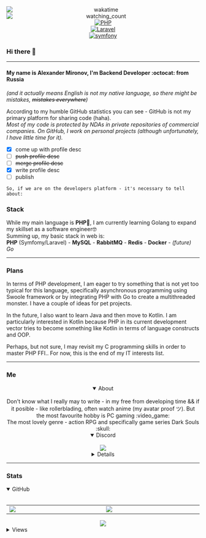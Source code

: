 <div align="center" style="display: flex; flex-flow: column wrap;">
  <img src="https://wakatime.com/badge/user/9d0b5d61-8260-442f-bfb2-9659e81a5b27.svg" alt="wakatime" />
  <img src="https://komarev.com/ghpvc/?username=aneterial&color=ff69b4&abbreviated=true" alt="watching_count" />
 <a href="https://www.php.net/"><img src="https://img.shields.io/badge/php-7.4+-7a86b8?style=flat&logo=php" alt="PHP"></a>
 <a href="https://laravel.com/"><img src="https://img.shields.io/badge/laravel-8+-f9332b?style=flat&logo=laravel" alt="Laravel"></a>
 <a href="hhttps://symfony.com/"><img src="https://img.shields.io/badge/symfony-6%2B-blue?style=flat&logo=symfony" alt="symfony"></a>
</div>

### Hi there 👋
___
#### My name is Alexander Mironov, I'm **Backend Developer** :octocat: from Russia 
*(and it actually means English is not my native language, so there might be mistakes, ~~mistakes everywhere~~)*

According to my humble GitHub statistics you can see - GitHub is not my primary platform for sharing code (haha).\
*Most of my code is protected by NDAs in private repositories of commercial companies. On GitHub, I work on personal projects (although unfortunately, I have little time for it).*

- [x] come up with profile desc
- [ ] ~~push profile desc~~
- [ ] ~~merge profile desc~~
- [x] write profile desc
- [ ] publish

`So, if we are on the developers platform - it's necessary to tell about:`
### Stack
While my main language is **PHP**:rocket:, I am currently learning Golang to expand my skillset as a software engineer🤓\
Summing up, my basic stack in web is:\
  **PHP** (Symfomy/Laravel) - **MySQL** - **RabbitMQ** - **Redis** - **Docker** - *(future) Go*
 
 ___
### Plans
In terms of PHP development, I am eager to try something that is not yet too typical for this language, specifically asynchronous programming using Swoole framework or by integrating PHP with Go to create a multithreaded monster. I have a couple of ideas for pet projects.

In the future, I also want to learn Java and then move to Kotlin. I am particularly interested in Kotlin because PHP in its current development vector tries to become something like Kotlin in terms of language constructs and OOP.

Perhaps, but not sure, I may revisit my C programming skills in order to master PHP FFI.. For now, this is the end of my IT interests list.

___
### Me
<div align="center" style="display: flex; flex-flow: column wrap;">
<details open>
<summary>About</summary><br>
Don't know what I really may to write - in my free from developing time && if it posible - like rollerblading, often watch anime (my avatar proof ツ). But the most favourite hobby is PC gaming :video_game: <br>
The most lovely genre - action RPG and specifically game series Dark Souls :skull:
</details>
</div> 
 

<div align="center" style="display: flex; flex-flow: column wrap;">
<details open>
<summary>Discord</summary><br>
 <a align="center" href="https://discord.com/users/259580607699353602">
  <img align="center" src="https://lanyard-profile-readme.vercel.app/api/259580607699353602?theme=dark&animated=true&hideDiscrim=true&borderRadius=30px"
 </a>
</details>
</div> 

<div align="center" style="display: flex; flex-flow: column wrap;">
<details>
<summary>Games</summary><br>
 
**Actually my [steam profile](https://steamcommunity.com/id/aneterial/)**\
*some screenshots ^__^*
![Dude](https://steamuserimages-a.akamaihd.net/ugc/916925154148662862/4C7EFD0997027DABAD7D50E0DE80393EFB5FD9E1/?imw=5000&imh=5000&ima=fit&impolicy=Letterbox&imcolor=%23000000&letterbox=false "Dude")
![Master](https://steamuserimages-a.akamaihd.net/ugc/859486570398579345/0F050E54203C1EDB29BAD3359E0E7093FB36D2ED/?imw=5000&imh=5000&ima=fit&impolicy=Letterbox&imcolor=%23000000&letterbox=false "Master")
![The end](https://steamuserimages-a.akamaihd.net/ugc/859485728044325256/45DE87361E02A03FAEDE567255237F625218D4F1/?imw=5000&imh=5000&ima=fit&impolicy=Letterbox&imcolor=%23000000&letterbox=false "The end")
</details>
</div> 

___
### Stats
<details open>
<summary>GitHub</summary><br>
 <table align="center">
	<tr>
		<td width="1200px">
        <img align="center" src="https://github-readme-stats.vercel.app/api?username=aneterial&theme=omni&show_icons=true&bg_color=0D1117&hide_border=true&count_private=true" draggable="false">
		</td>
		<td width="1200px">
        <img align="center" src="https://github-readme-stats.vercel.app/api/top-langs/?username=aneterial&theme=omni&layout=compact&bg_color=0D1117&hide_border=true" draggable="false">
		</td>
	</tr>
</table>
 <div align="center" style="display: flex; flex-flow: column wrap;">
 <a href="http://www.github.com/aneterial"><img src="https://github-readme-streak-stats.herokuapp.com/?user=aneterial&stroke=ffffff&background=0D1117&ring=ff69b4&fire=ff69b4&currStreakNum=ffffff&currStreakLabel=ff69b4&sideNums=ffffff&sideLabels=ffffff&dates=ffffff&hide_border=true" /></a>
</div> 
</details>

<details>
<summary>Views</summary><br>
<a href="https://u8views.com/github/aneterial"><img src="https://u8views.com/api/v1/github/profiles/83873886/views/day-week-month-total-count.svg" hidden></a>
</details>
